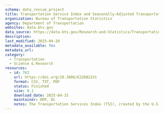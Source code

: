 ```yaml
---
schema: data_rescue_project 
title: Transportation Service Index and Seasonally-Adjusted Transportation Data
organization: Bureau of Transportation Statistics
agency: Department of Transportation
websites: data.bts.gov
data_source: https://data.bts.gov/Research-and-Statistics/Transportation-Services-Index-and-Seasonally-Adjus/bw6n-ddqk/about_data
description: 
last_modified: 2025-04-20
metadata_available: Yes
metadata_url: 
category:
  - Transportation 
  - Science & Research 
resources:
  - id: 762
    url: https://doi.org/10.3886/E226822V1
    format: CSV, TXT, PDF
    status: Finished
    size: 0.1
    download_date: 2025-04-15
    maintainer: DRP, DL
    notes: The Transportation Services Index (TSI), created by the U.S. Department of Transportation (DOT), Bureau of Transportation Statistics (BTS), measures the movement of freight and passengers. The index, which is seasonally adjusted, combines available data on freight traffic, as well as passenger travel, that have been weighted to yield a monthly measure of transportation services output.
---
```

